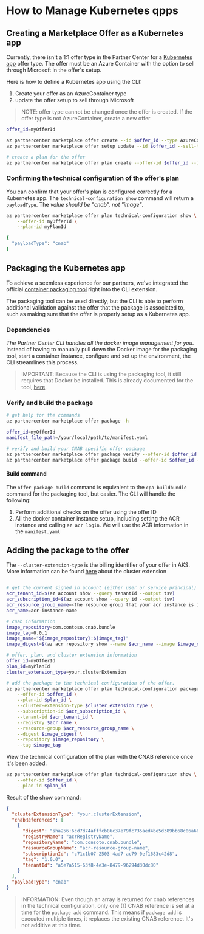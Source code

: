 # How to Manage Kubernetes qpps

## Creating a Marketplace Offer as a Kubernetes app

Currently, there isn't a 1:1 offer type in the Partner Center for a [Kubernetes app](https://learn.microsoft.com/en-us/azure/marketplace/azure-container-technical-assets-kubernetes?tabs=windows) offer type. The offer must be an Azure Container with the option to sell through Microsoft in the offer's setup. 

Here is how to define a Kubernetes app using the CLI:

1. Create your offer as an AzureContainer type
2. update the offer setup to sell through Microsoft

> NOTE: offer type cannot be changed once the offer is created. If the offer type is not AzureContainer, create a new offer

```bash
offer_id=myOfferId

az partnercenter marketplace offer create --id $offer_id --type AzureContainer --alias "My Offer Alias"
az partnercenter marketplace offer setup update --id $offer_id --sell-through-microsoft true

# create a plan for the offer
az partnercenter marketplace offer plan create --offer-id $offer_id --id kehillitestplan6 -n 'test plan 6'
```

### Confirming the technical configuration of the offer's plan

You can confirm that your offer's plan is configured correctly for a Kubernetes app. The `technical-configuration show` command will return a `payloadType`.
The *value should be "cnab", not "image"*.

```bash
az partnercenter marketplace offer plan technical-configuration show \
    --offer-id myOfferId \
    --plan-id myPlanId

{
  "payloadType": "cnab"
}
```

## Packaging the Kubernetes app

To achieve a seemless experience for our partners, we've integrated the official [container packaging tool](https://learn.microsoft.com/en-us/azure/marketplace/azure-container-technical-assets-kubernetes?tabs=linux#manually-run-the-packaging-tool) right into the CLI extension.

The packaging tool can be used directly, but the CLI is able to perform additional validation against the offer that the package is associated to, such as making sure that the offer is properly setup as a Kubernetes app.

### Dependencies

*The Partner Center CLI handles all the docker image management for you*. Instead of having to manually pull down the Docker image for the packaging tool, start a container instance, configure and set up the environment, the CLI streamlines this process.


> IMPORTANT: Because the CLI is using the packaging tool, it still requires that Docker be installed. This is already documented for the tool, [here](https://learn.microsoft.com/en-us/azure/marketplace/azure-container-technical-assets-kubernetes?tabs=linux#manually-run-the-packaging-tool).


### Verify and build the package

```bash
# get help for the commands
az partnercenter marketplace offer package -h

offer_id=myOfferId
manifest_file_path=/your/local/path/to/manifest.yaml

# verify and build your CNAB specific offer package
az partnercenter marketplace offer package verify --offer-id $offer_id --manifest-file $manifest_file_path
az partnercenter marketplace offer package build --offer-id $offer_id --manifest-file $manifest_file_path
```

#### Build command

The `offer package build` command is equivalent to the `cpa buildbundle` command for the packaging tool, but easier. The CLI will handle the following:

1. Perform additional checks on the offer using the offer ID
2. All the docker container instance setup, including setting the ACR instance and calling `az acr login`. We will use the ACR information in the `manifest.yaml`

## Adding the package to the offer

The `--cluster-extension-type` is the billing identifier of your offer in AKS. More information can be found [here](https://learn.microsoft.com/en-us/azure/aks/cluster-extensions#usage-of-cluster-extensions) about the cluster extension


```bash

# get the current signed in account (either user or service principal)
acr_tenant_id=$(az account show --query tenantId --output tsv)
acr_subscription_id=$(az account show --query id --output tsv)
acr_resource_group_name=<the resource group that your acr instance is in>
acr_name=acr-instance-name

# cnab information
image_repository=com.contoso.cnab.bundle
image_tag=0.0.1
image_name="${image_repository}:${image_tag}"
image_digest=$(az acr repository show --name $acr_name --image $image_name --query digest --output tsv)

# offer, plan, and cluster extension information
offer_id=myOfferId
plan_id=myPlanId
cluster_extension_type=your.clusterExtension

# add the package to the technical configuration of the offer.
az partnercenter marketplace offer plan technical-configuration package add \
    --offer-id $offer_id \
    --plan-id $plan_id \
    --cluster-extension-type $cluster_extension_type \
    --subscription-id $acr_subscription_id \
    --tenant-id $acr_tenant_id \
    --registry $acr_name \
    --resource-group $acr_resource_group_name \
    --digest $image_digest \
    --repository $image_repository \
    --tag $image_tag
```

View the technical configuration of the plan with the CNAB reference once it's been added.

```bash
az partnercenter marketplace offer plan technical-configuration show \
    --offer-id $offer_id \
    --plan-id $plan_id
```

Result of the show command: 

```json
{
  "clusterExtensionType": "your.clusterExtension",
  "cnabReferences": [
    {
      "digest": "sha256:6cd7d74afffcb86c37e79fc735aed4be5d389bb68c06a689700144aad5d3b33c",
      "registryName": "acrRegistryName",
      "repositoryName": "com.consoto.cnab.bundle",
      "resourceGroupName": "acr-resource-group-name",
      "subscriptionId": "c71c1b07-2503-4ad7-ac79-0ef1683c42d8",
      "tag": "1.0.0",
      "tenantId": "a5e7a515-63f8-4e3e-8479-96294d30dc80"
    }
  ],
  "payloadType": "cnab"
}
```

> INFORMATION: Even though an array is returned for cnab references in the technical configuration, only one (1) CNAB reference
> is set at a time for the `package add` command. This means if `package add` is executed multiple times, it replaces the existing
> CNAB reference. It's not additive at this time.
